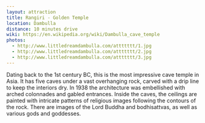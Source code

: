 ```yaml
---
layout: attraction
title: Rangiri - Golden Temple
location: Dambulla
distance: 10 minutes drive
wiki: https://en.wikipedia.org/wiki/Dambulla_cave_temple
photos:
  - http://www.littledreamdambulla.com/attttttt/1.jpg
  - http://www.littledreamdambulla.com/attttttt/2.jpg
  - http://www.littledreamdambulla.com/attttttt/3.jpg
---
```


Dating back to the 1st century BC, this is the most impressive cave temple in Asia. It has five caves under a vast overhanging rock, carved with a drip line to keep the interiors dry. In 1938 the architecture was embellished with arched colonnades and gabled entrances. Inside the caves, the ceilings are painted with intricate patterns of religious images following the contours of the rock. There are images of the Lord Buddha and bodhisattvas, as well as various gods and goddesses.

